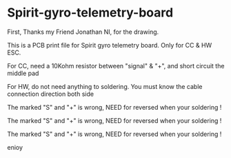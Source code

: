 # Spirit-gyro-telemetry-board

First, Thanks my Friend Jonathan NI, for the drawing.

This is a PCB print file for Spirit gyro telemetry board. Only for CC & HW ESC.

For CC, need a 10Kohm resistor between "signal" & "+", and short circuit the middle pad

For HW, do not need anything to soldering. You must know the cable connection direction both side

The marked "S" and "+" is wrong, NEED for reversed when your soldering !

The marked "S" and "+" is wrong, NEED for reversed when your soldering !

The marked "S" and "+" is wrong, NEED for reversed when your soldering !
 
enioy
